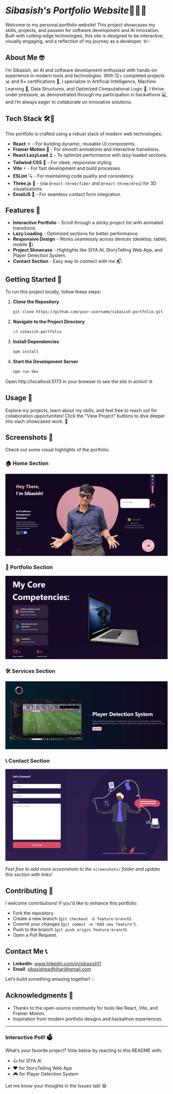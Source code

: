 # *Sibasish's Portfolio Website*👨‍💻🚀

Welcome to my personal portfolio website! This project showcases my skills, projects, and passion for software development and AI innovation. Built with cutting-edge technologies, this site is designed to be interactive, visually engaging, and a reflection of my journey as a developer. 🌐✨

## About Me 🤓

I’m Sibasish, an AI and software development enthusiast with hands-on experience in modern tools and technologies. With 12+ completed projects 📊 and 6+ certifications 🏅, I specialize in Artificial Intelligence, Machine Learning 🤖, Data Structures, and Optimized Computational Logic 🧮. I thrive under pressure, as demonstrated through my participation in hackathons 💻, and I’m always eager to collaborate on innovative solutions.

## Tech Stack 🛠️🔧

This portfolio is crafted using a robust stack of modern web technologies:

- **React** ⚛️ - For building dynamic, reusable UI components.
- **Framer Motion** 🎥 - For smooth animations and interactive transitions.
- **React LazyLoad** ⏳ - To optimize performance with lazy-loaded sections.
- **Tailwind CSS** 🎨 - For sleek, responsive styling.
- **Vite** ⚡ - For fast development and build processes.
- **ESLint** 🔍 - For maintaining code quality and consistency.
- **Three.js** 🌌 - (via `@react-three/fiber` and `@react-three/drei`) for 3D visualizations.
- **EmailJS** 📧 - For seamless contact form integration.

## Features 🌟

- **Interactive Portfolio** - Scroll through a sticky project list with animated transitions.
- **Lazy Loading** - Optimized sections for better performance.
- **Responsive Design** - Works seamlessly across devices (desktop, tablet, mobile 📱).
- **Project Showcase** - Highlights like SIYA AI, StoryTelling Web App, and Player Detection System.
- **Contact Section** - Easy way to connect with me 📬.

## Getting Started 🏁

To run this project locally, follow these steps:

1. **Clone the Repository**

   ```bash
   git clone https://github.com/your-username/sibasish-portfolio.git
   ```

2. **Navigate to the Project Directory**

   ```bash
   cd sibasish-portfolio
   ```

3. **Install Dependencies**

   ```bash
   npm install
   ```

4. **Start the Development Server**

   ```bash
   npm run dev
   ```

Open http://localhost:5173 in your browser to see the site in action! 🌐

## Usage 🚀

Explore my projects, learn about my skills, and feel free to reach out for collaboration opportunities! Click the "View Project" buttons to dive deeper into each showcased work. 🎯

## Screenshots 📸

Check out some visual highlights of the portfolio:

### 🏠 Home Section
![Home Section](https://github.com/Sibasish11/Portfolio-Web/blob/main/assets/portfolio.png?raw=true)

### 💼 Portfolio Section
![Portfolio Section](https://github.com/Sibasish11/Portfolio-Web/blob/main/assets/services.png?raw=true)

### 🛠️ Services Section
![Services Section](https://github.com/Sibasish11/Portfolio-Web/blob/main/assets/project.png?raw=true)

### 📞 Contact Section
![Contact Section](https://github.com/Sibasish11/Portfolio-Web/blob/main/assets/contact.png?raw=true)


*Feel free to add more screenshots to the* `screenshots/` *folder and update this section with links!*

## Contributing 🤝

I welcome contributions! If you'd like to enhance this portfolio:

- Fork the repository.
- Create a new branch (`git checkout -b feature-branch`).
- Commit your changes (`git commit -m "Add new feature"`).
- Push to the branch (`git push origin feature-branch`).
- Open a Pull Request.

## Contact Me 📞

- **LinkedIn**: www.linkedin.com/in/sibasish11
- **Email**: sibasishpadhihari@gmail.com

Let’s build something amazing together! 💡

## Acknowledgments 🙌

- Thanks to the open-source community for tools like React, Vite, and Framer Motion.
- Inspiration from modern portfolio designs and hackathon experiences.

---

### Interactive Poll! 🗳️

What’s your favorite project? Vote below by reacting to this README with:

- 👍 for SIYA AI
- ❤️ for StoryTelling Web App
- 🎮 for Player Detection System

Let me know your thoughts in the Issues tab! 😄
